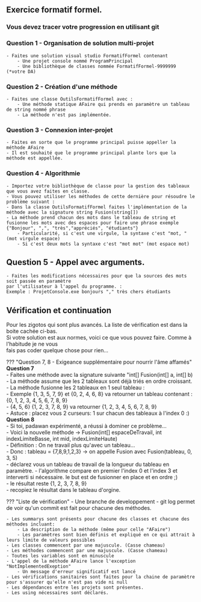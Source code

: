 ## Exercice formatif formel.

### Vous devez tracer votre progression en utilisant git

### Question 1 - Organisation de solution multi-projet

    - Faites une solution visual studio FormatifFormel contenant   
        - Une projet console nommé ProgramPrincipal  
        - Une bibliothèque de classes nommée FormatifFormel-9999999 (*votre DA)  

### Question 2 - Création d'une méthode

    - Faites une classe OutilsFormatifFormel avec :  
        - Une méthode statique AFaire qui prends en paramètre un tableau de string nommé phrase  
        - La méthode n'est pas implémentée.  

### Question 3 - Connexion inter-projet 
    - Faites en sorte que le programme principal puisse appeller la méthode AFaire  
    - Il est souhaité que le programme principal plante lors que la méthode est appellée.

### Question 4 - Algorithmie

    - Importez votre bibliothèque de classe pour la gestion des tableaux que vous avez faites en classe.  
    - Vous pouvez utiliser les méthodes de cette dernière pour résoudre le problème suivant :  
    - Dans la classe OutilsFormatifFormel faites l'implémentation de la méthode avec la signature string Fusion(string[])  
    - La méthode prend chacun des mots dans le tableau de string et fusionne les mots avec des espaces pour faire une phrase exemple {"Bonjour", ",", "très","appréciés", "étudiants"}  
        - Particularité, si c'est une virgule, la syntaxe c'est "mot, " (mot virgule espace)  
        - Si c'est deux mots la syntaxe c'est "mot mot" (mot espace mot)  

## Question 5 - Appel avec arguments.
    - Faites les modifications nécessaires pour que la sources des mots soit passée en paramètre  
    par l'utilisateur à l'appel du programme. :  
    Exemple : ProjetConsole.exe bonjours "," très chers étudiants

## Vérification et continuation
Pour les zigotos qui sont plus avancés. La liste de vérification est dans la boite cachée ci-bas.  
Si votre solution est aux normes, voici ce que vous pouvez faire. Comme à l'habitude je ne vous  
fais pas coder quelque chose pour rien...

??? "Question 7, 8 - Exigeance supplémentaire pour nourrir l'âme affamés"
    **Question 7**  
    - Faites une méthode avec la signature suivante "int[] Fusion(int[] a, int[] b)  
    - La méthode assume que les 2 tableaux sont déjà triés en ordre croissant.  
    - La méthode fusionne les 2 tableaux en 1 seul tableau :  
        - Exemple {1, 3, 5, 7, 9} et {0, 2, 4, 6, 8} va retourner un tableau contenant : {0, 1, 2, 3, 4, 5, 6, 7, 8, 9}  
        - {4, 5, 6} {1, 2, 3, 7, 8, 9} va retourner {1, 2, 3, 4, 5, 6, 7, 8, 9}  
    - Astuce : placez vous 2 curseurs: 1 sur chacun des tableaux à l'index 0 :)    
    **Question 8**  
    - Si toi, padawan expérimenté, a réussi à dominer ce problème...  
    - Voici la nouvelle méthode -> Fusion(int[] espaceDeTravail, int indexLimiteBasse, int mid, indexLimiteHaute)  
    - Définition : On ne travail plus qu'avec un tableau...  
    - Donc : tableau = {7,8,9,1,2,3} -> on appelle Fusion avec Fusion(tableau, 0, 3, 5)  
    - déclarez vous un tableau de travail de la longueur du tableau en paramètre.
    - l'algorithme compare en premier l'index 0 et l'index 3 et interverti si nécessaire. le but est de fusionner en place et en ordre ;)  
    - le résultat reste {1, 2, 3, 7, 8, 9}  
    - recopiez le résultat dans le tableau d'orgine.

??? "Liste de vérification"
    - Une branche de developpement 
        - git log permet de voir qu'un commit est fait pour chacune des méthodes.  
        
    - Les summarys sont présents pour chacune des classes et chacune des méthodes incluant:  
        - La description de la méthode (même pour celle "AFaire")  
        - Les paramètres sont bien définis et expliqué en ce qui attrait à leurs limite de valeurs possibles  
    - Les classes commencent par une majuscule. (Casse chameau)  
    - Les méthodes commencent par une majuscule. (Casse chameau)  
    - Toutes les variables sont en minuscule  
    - L'appel de la méthode AFaire lance l'exception "NotImplementedExeption"  
        - Un message d'erreur significatif est lancé  
    - Les vérifications sanitaires sont faites pour la chaine de paramètre pour s'assurer qu'elle n'est pas vide ni null  
    - Les dépendances entre les projets sont présentes.  
    - Les using nécessaires sont déclarés.  
    
